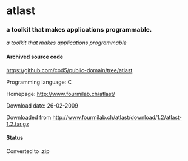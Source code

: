 # atlast #

### a toolkit that makes applications programmable. ###

*a toolkit that makes applications programmable*

#### Archived source code ####
https://github.com/cod5/public-domain/tree/atlast

Programming language: C

Homepage: http://www.fourmilab.ch/atlast/

Download date: 26-02-2009

Downloaded from http://www.fourmilab.ch/atlast/download/1.2/atlast-1.2.tar.gz

#### Status ####
Converted to .zip

